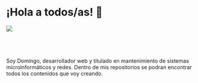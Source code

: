 # ¡Hola a todos/as! 👋
<div style="display:inline-block;vertical-align:top;">
  <img style="" src="https://imkova.cl/wp-content/uploads/2019/06/banner-desarrollador-web-1-1-1024x410.jpg" />
</div>

<div style="margin-top: 5em;">
  Soy Domingo, desarrollador web y titulado en mantenimiento de sistemas microinformáticos y redes. Dentro de mis repositorios se podran encontrar todos los contenidos que voy creando.
</div>



<!--
**DomingoFloresOrtega/DomingoFloresOrtega** is a ✨ _special_ ✨ repository because its `README.md` (this file) appears on your GitHub profile.

Here are some ideas to get you started:

- 🔭 I’m currently working on ...
- 🌱 I’m currently learning ...
- 👯 I’m looking to collaborate on ...
- 🤔 I’m looking for help with ...
- 💬 Ask me about ...
- 📫 How to reach me: ...
- 😄 Pronouns: ...
- ⚡ Fun fact: ...
-->
